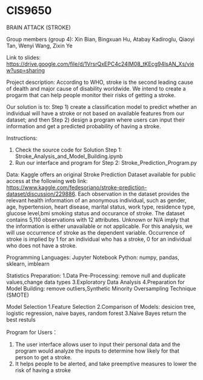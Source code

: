 # CIS9650
BRAIN ATTACK (STROKE)

Group members (group 4): Xin Bian, Bingxuan Hu, Atabay Kadiroglu, Qiaoyi Tan, Wenyi Wang, Zixin Ye

Link to slides: https://drive.google.com/file/d/1VrsrQxEPC4c24lM08_tKEcg94lsAN_Xs/view?usp=sharing

Project description: 
According to WHO, stroke is the second leading cause of dealth and major cause of disability worldwide. We intend to create a progarm that can help people monitor their risks of getting a stroke.

Our solution is to:
Step 1) create a classification model to predict whether an individual will have a stroke or not based on available features from our dataset; and then 
Step 2) design a program where users can input their information and get a predicted probability of having a stroke.

Instructions:
1. Check the source code for Solution Step 1: Stroke_Analysis_and_Model_Building.ipynb
2. Run our interface and program for Step 2: Stroke_Prediction_Program.py 

Data: 
Kaggle offers an original Stroke Prediction Dataset available for public access at the following web link:
https://www.kaggle.com/fedesoriano/stroke-prediction-dataset/discussion/229886. 
Each observation in the dataset provides the relevant health information of an anonymous individual,
such as gender, age, hypertension, heart disease, marital status, work type, residence type, glucose level,bmi smoking status and occurance of stroke. 
The dataset contains 5,110 observations with 12 attributes. Unknown or N/A imply that the information is either unavailable or not applicable. 
For this analysis, we will use occurrence of stroke as the dependent variable. Occurrence of stroke is implied by 1 for an individual who has a stroke, 0 for an individual who does not have a stroke.

Programming Languages: 
Jupyter Notebook
Python: numpy, pandas, sklearn, imblearn

Statistics Preparation: 
1.Data Pre-Processing: remove null and duplicate values,change data types
3.Exploratory Data Analysis
4.Preparation for Model Building: remove outliers,Synthetic Minority Oversampling Technique (SMOTE)

Model Selection
1.Feature Selection
2.Comparison of Models: desicion tree, logistic regression, naive bayes, random forest
3.Naive Bayes return the best restuls

Program for Users：
1. The user interface allows user to input their personal data and the program would analyze the inputs to determine how likely for that person to get a stroke. 
2. It helps people to be alerted, and take preemptive measures to lower the risk of having a stroke
